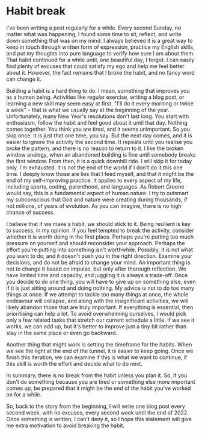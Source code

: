 # Habit break

I've been writing a post regularly for a while. Every second Sunday, no matter what was happening, I found some time to sit, reflect, and write down something that was on my mind. I always believed it is a great way to keep in touch through written form of expression, practice my English skills, and put my thoughts into pure language to verify how sure I am about them. That habit continued for a while until, one beautiful day, I forgot. I can easily find plenty of excuses that could satisfy my ego and help me feel better about it. However, the fact remains that I broke the habit, and no fancy word can change it.

Building a habit is a hard thing to do. I mean, something that improves you as a human being. Activities like regular exercise, writing a blog post, or learning a new skill may seem easy at first. "I'll do it every morning or twice a week" - that is what we usually say at the beginning of the year. Unfortunately, many New Year's resolutions don't last long. You start with enthusiasm, follow the habit and feel good about it until that day. Nothing comes together. You think you are tired, and it seems unimportant. So you skip once. It is just that one time, you say. But the next day comes, and it is easier to ignore the activity the second time. It repeats until you realise you broke the pattern, and there is no reason to return to it. I like the broken window analogy, when an abandoned building is fine until somebody breaks the first window. From then, it is a quick downhill ride. I will skip it for today only. I'm exhausted. It is not the end of the world if I don't do it this one time. I deeply know those are lies that I feed myself, and that it might be the end of my self-improving practice. It applies to every aspect of my life, including sports, coding, parenthood, and languages. As Robert Greene would say, this is a fundamental aspect of human nature. I try to outsmart my subconscious that God and nature were creating during thousands, if not millions, of years of evolution. As you can imagine, there is no high chance of success.

I believe that if we make a habit, we should stick to it. Being resilient is key to success, in my opinion. If you feel tempted to break the activity, consider whether it is worth doing in the first place. Perhaps you're putting too much pressure on yourself and should reconsider your approach. Perhaps the effort you're putting into something isn't worthwhile. Possibly, it is not what you want to do, and it doesn't push you in the right direction. Examine your decisions, and do not be afraid to change your mind. An important thing is not to change it based on impulse, but only after thorough reflection. We have limited time and capacity, and juggling it is always a trade-off. Once you decide to do one thing, you will have to give up on something else, even if it is just sitting around and doing nothing. My advice is not to do too many things at once. If we attempt to tackle too many things at once, the whole endeavour will collapse, and along with the insignificant activities, we will likely abandon those that are truly important. If everything is essential, then prioritising can help a lot. To avoid overwhelming ourselves, I would pick only a few related tasks that stretch our current schedule a little. If we see it works, we can add up, but it's better to improve just a tiny bit rather than stay in the same place or even go backward.

Another thing that might work is setting the timeframe for the habits. When we see the light at the end of the tunnel, it is easier to keep going. Once we finish this iteration, we can examine if this is what we want to continue, if this skill is worth the effort and decide what to do next.

In summary, there is no break from the habit unless you plan it. So, if you don't do something because you are tired or something else more important comes up, be prepared that it might be the end of the habit you've worked on for a while.

So, back to the story from the beginning, I will write one blog post every second week, with no excuses, every second week until the end of 2022. Once something is written, I can't deny it, so I hope this statement will give me extra motivation to avoid breaking the habit.
